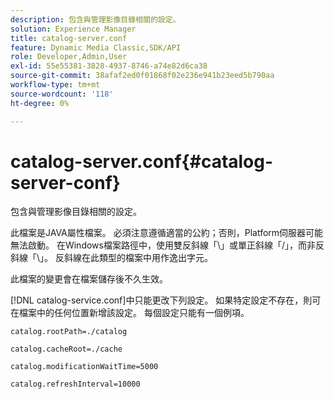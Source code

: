 ```yaml
---
description: 包含與管理影像目錄相關的設定。
solution: Experience Manager
title: catalog-server.conf
feature: Dynamic Media Classic,SDK/API
role: Developer,Admin,User
exl-id: 55e55381-3828-4937-8746-a74e82d6ca38
source-git-commit: 38afaf2ed0f01868f02e236e941b23eed5b790aa
workflow-type: tm+mt
source-wordcount: '118'
ht-degree: 0%

---
```


# catalog-server.conf{#catalog-server-conf}

包含與管理影像目錄相關的設定。

此檔案是JAVA屬性檔案。 必須注意遵循適當的公約；否則，Platform伺服器可能無法啟動。 在Windows檔案路徑中，使用雙反斜線「\\」或單正斜線「/」，而非反斜線「\」。 反斜線在此類型的檔案中用作逸出字元。

此檔案的變更會在檔案儲存後不久生效。

[!DNL catalog-service.conf]中只能更改下列設定。 如果特定設定不存在，則可在檔案中的任何位置新增該設定。 每個設定只能有一個例項。

`catalog.rootPath=./catalog`

`catalog.cacheRoot=./cache`

`catalog.modificationWaitTime=5000`

`catalog.refreshInterval=10000`
